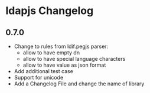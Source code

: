 # ldapjs Changelog

## 0.7.0

- Change to rules from ldif.pegjs parser:
  * allow to have empty dn 
  * allow to have special language characters
  * allow to have value as json format
- Add additional test case
- Support for unicode
- Add a Changelog File and change the name of library
